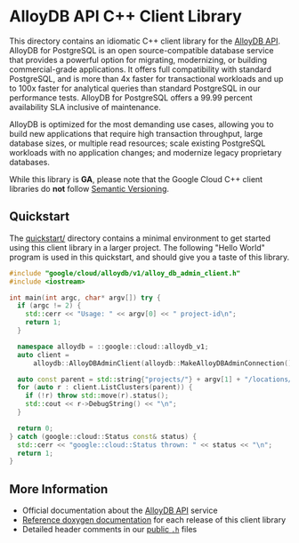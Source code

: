 # AlloyDB API C++ Client Library

This directory contains an idiomatic C++ client library for the
[AlloyDB API][cloud-service-docs]. AlloyDB for PostgreSQL is an open
source-compatible database service that provides a powerful option for
migrating, modernizing, or building commercial-grade applications. It offers
full compatibility with standard PostgreSQL, and is more than 4x faster for
transactional workloads and up to 100x faster for analytical queries than
standard PostgreSQL in our performance tests. AlloyDB for PostgreSQL offers a
99.99 percent availability SLA inclusive of maintenance.

AlloyDB is optimized for the most demanding use cases, allowing you to build new
applications that require high transaction throughput, large database sizes, or
multiple read resources; scale existing PostgreSQL workloads with no application
changes; and modernize legacy proprietary databases.

While this library is **GA**, please note that the Google Cloud C++ client
libraries do **not** follow [Semantic Versioning](https://semver.org/).

## Quickstart

The [quickstart/](quickstart/README.md) directory contains a minimal environment
to get started using this client library in a larger project. The following
"Hello World" program is used in this quickstart, and should give you a taste of
this library.

<!-- inject-quickstart-start -->

```cc
#include "google/cloud/alloydb/v1/alloy_db_admin_client.h"
#include <iostream>

int main(int argc, char* argv[]) try {
  if (argc != 2) {
    std::cerr << "Usage: " << argv[0] << " project-id\n";
    return 1;
  }

  namespace alloydb = ::google::cloud::alloydb_v1;
  auto client =
      alloydb::AlloyDBAdminClient(alloydb::MakeAlloyDBAdminConnection());

  auto const parent = std::string{"projects/"} + argv[1] + "/locations/-";
  for (auto r : client.ListClusters(parent)) {
    if (!r) throw std::move(r).status();
    std::cout << r->DebugString() << "\n";
  }

  return 0;
} catch (google::cloud::Status const& status) {
  std::cerr << "google::cloud::Status thrown: " << status << "\n";
  return 1;
}
```

<!-- inject-quickstart-end -->

## More Information

- Official documentation about the [AlloyDB API][cloud-service-docs] service
- [Reference doxygen documentation][doxygen-link] for each release of this
  client library
- Detailed header comments in our [public `.h`][source-link] files

[cloud-service-docs]: https://cloud.google.com/alloydb
[doxygen-link]: https://cloud.google.com/cpp/docs/reference/alloydb/latest/
[source-link]: https://github.com/googleapis/google-cloud-cpp/tree/main/google/cloud/alloydb

